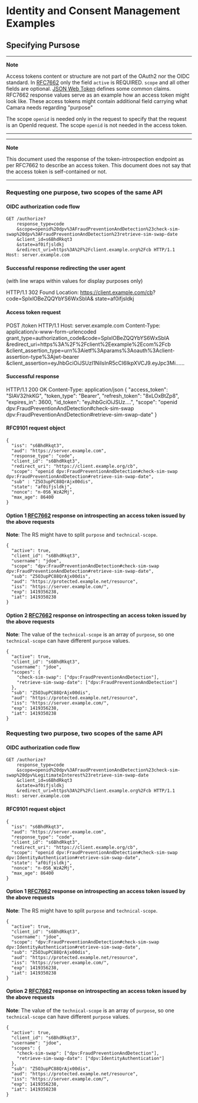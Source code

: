 # Identity and Consent Management Examples

## Specifying Pursose

---
**Note**

Access tokens content or structure are not part of the OAuth2 nor the OIDC standard. In [RFC7662](https://datatracker.ietf.org/doc/html/rfc7662) only the field `active` is REQUIRED.
`scope` and all other fields are optional. [JSON Web Token](https://datatracker.ietf.org/doc/html/rfc7519#section-4.1) defines some common claims.
RFC7662 response values serve as an example how an access token might look like. These access tokens might contain additional field carrying what Camara needs regarding "purpose"

The scope `openid` is needed only in the request to specify that the request is an OpenId request. The scope `openid` is not needed in the access token.

---

---
**Note**

This document used the response of the token-introspection endpoint as per RFC7662 to describe an access token.
This document does not say that the access token is self-contained or not.

---



### Requesting one purpose, two scopes of the same API

#### OIDC authorization code flow
```
GET /authorize?
    response_type=code
    &scope=openid%20dpv%3AFraudPreventionAndDetection%23check-sim-swap%20dpv%3AFraudPreventionAndDetection%23retrieve-sim-swap-date
    &client_id=s6BhdRkqt3
    &state=af0ifjsldkj
    &redirect_uri=https%3A%2F%2Fclient.example.org%2Fcb HTTP/1.1
Host: server.example.com
```
#### Successful response redirecting the user agent 
(with line wraps within values for display purposes only)

HTTP/1.1 302 Found 
Location: https://client.example.com/cb?
code=SplxlOBeZQQYbYS6WxSbIA&
state=af0ifjsldkj

#### Access token request

POST /token HTTP/1.1 
Host: server.example.com 
Content-Type: application/x-www-form-urlencoded 
grant_type=authorization_code&code=SplxlOBeZQQYbYS6WxSbIA
    &redirect_uri=https%3A%2F%2Fclient%2Eexample%2Ecom%2Fcb
    &client_assertion_type=urn%3Aietf%3Aparams%3Aoauth%3Aclient-assertion-type%3Ajwt-bearer
    &client_assertion=eyJhbGciOiJSUzI1NiIsInR5cCI6IkpXVCJ9.eyJpc3Mi......

#### Successful response
HTTP/1.1 200 OK
Content-Type: application/json
{
  "access_token": "SlAV32hkKG",
  "token_type": "Bearer",
  "refresh_token": "8xLOxBtZp8",
  "expires_in": 3600,
  "id_token": "eyJhbGciOiJSUz....",
  "scope": "openid dpv:FraudPreventionAndDetection#check-sim-swap dpv:FraudPreventionAndDetection#retrieve-sim-swap-date"
}

#### RFC9101 request object

```
{
  "iss": "s6BhdRkqt3",
  "aud": "https://server.example.com",
  "response_type": "code",
  "client_id": "s6BhdRkqt3",
  "redirect_uri": "https://client.example.org/cb",
  "scope": "openid dpv:FraudPreventionAndDetection#check-sim-swap dpv:FraudPreventionAndDetection#retrieve-sim-swap-date",
  "sub" : "Z5O3upPC88QrAjx00dis",
  "state": "af0ifjsldkj",
  "nonce": "n-0S6_WzA2Mj",
  "max_age": 86400
}
```

#### Option 1 [RFC7662](https://datatracker.ietf.org/doc/html/rfc7662) response on introspecting an access token issued by the above requests

**Note**: The RS might have to split `purpose` and `technical-scope`.

```
{
  "active": true,
  "client_id": "s6BhdRkqt3",
  "username": "jdoe",
  "scope": "dpv:FraudPreventionAndDetection#check-sim-swap dpv:FraudPreventionAndDetection#retrieve-sim-swap-date",
  "sub": "Z5O3upPC88QrAjx00dis",
  "aud": "https://protected.example.net/resource",
  "iss": "https://server.example.com/",
  "exp": 1419356238,
  "iat": 1419350238
}
```

#### Option 2 [RFC7662](https://datatracker.ietf.org/doc/html/rfc7662) response on introspecting an access token issued by the above requests

**Note**: The value of the `technical-scope` is an array of `purpose`, so one `technical-scope` can have different `purpose` values.

```
{
  "active": true,
  "client_id": "s6BhdRkqt3",
  "username": "jdoe",
  "scopes": {
    "check-sim-swap": ["dpv:FraudPreventionAndDetection"],
    "retrieve-sim-swap-date": ["dpv:FraudPreventionAndDetection"]
  },
  "sub": "Z5O3upPC88QrAjx00dis",
  "aud": "https://protected.example.net/resource",
  "iss": "https://server.example.com/",
  "exp": 1419356238,
  "iat": 1419350238
}
```

### Requesting two purpose, two scopes of the same API

#### OIDC authorization code flow

```
GET /authorize?
    response_type=code
    &scope=openid%20dpv%3AFraudPreventionAndDetection%23check-sim-swap%20dpv%LegitimateInterest%23retrieve-sim-swap-date
    &client_id=s6BhdRkqt3
    &state=af0ifjsldkj
    &redirect_uri=https%3A%2F%2Fclient.example.org%2Fcb HTTP/1.1
Host: server.example.com
```

#### RFC9101 request object

```
{
  "iss": "s6BhdRkqt3",
  "aud": "https://server.example.com",
  "response_type": "code",
  "client_id": "s6BhdRkqt3",
  "redirect_uri": "https://client.example.org/cb",
  "scope": "openid dpv:FraudPreventionAndDetection#check-sim-swap dpv:IdentityAuthentication#retrieve-sim-swap-date",
  "state": "af0ifjsldkj",
  "nonce": "n-0S6_WzA2Mj",
  "max_age": 86400
}
```

#### Option 1 [RFC7662](https://datatracker.ietf.org/doc/html/rfc7662) response on introspecting an access token issued by the above requests

**Note**: The RS might have to split `purpose` and `technical-scope`.

```
{
  "active": true,
  "client_id": "s6BhdRkqt3",
  "username": "jdoe",
  "scope": "dpv:FraudPreventionAndDetection#check-sim-swap dpv:IdentityAuthentication#retrieve-sim-swap-date",
  "sub": "Z5O3upPC88QrAjx00dis",
  "aud": "https://protected.example.net/resource",
  "iss": "https://server.example.com/",
  "exp": 1419356238,
  "iat": 1419350238
}
```

#### Option 2 [RFC7662](https://datatracker.ietf.org/doc/html/rfc7662) response on introspecting an access token issued by the above requests

**Note**: The value of the `technical-scope` is an array of `purpose`, so one `technical-scope` can have different `purpose` values.

```
{
  "active": true,
  "client_id": "s6BhdRkqt3",
  "username": "jdoe",
  "scopes": {
    "check-sim-swap": ["dpv:FraudPreventionAndDetection"],
    "retrieve-sim-swap-date": ["dpv:IdentityAuthentication"]
  },
  "sub": "Z5O3upPC88QrAjx00dis",
  "aud": "https://protected.example.net/resource",
  "iss": "https://server.example.com/",
  "exp": 1419356238,
  "iat": 1419350238
}
```



